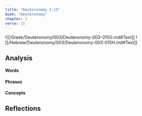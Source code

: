 ```yaml
---
title: "Deuteronomy 3:15"
book: "Deuteronomy"
chapter: 3
verse: 15
---
```

![[/Greek/Deuteronomy/003/Deuteronomy-003-015G.md#Text]]
![[/Hebrew/Deuteronomy/003/Deuteronomy-003-015H.md#Text]]

## Analysis

#### Words

#### Phrases

#### Concepts

## Reflections
